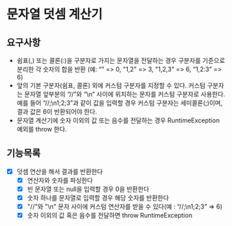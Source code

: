 # 문자열 덧셈 계산기

## 요구사항
- 쉼표(,) 또는 콜론(:)을 구분자로 가지는 문자열을 전달하는 경우 구분자를 기준으로 분리한 각 숫자의 합을 반환 (예: “” => 0, "1,2" => 3, "1,2,3" => 6, “1,2:3” => 6)
- 앞의 기본 구분자(쉼표, 콜론) 외에 커스텀 구분자를 지정할 수 있다. 커스텀 구분자는 문자열 앞부분의 “//”와 “\n” 사이에 위치하는 문자를 커스텀 구분자로 사용한다. 예를 들어 “//;\n1;2;3”과 같이 값을 입력할 경우 커스텀 구분자는 세미콜론(;)이며, 결과 값은 6이 반환되어야 한다.
- 문자열 계산기에 숫자 이외의 값 또는 음수를 전달하는 경우 RuntimeException 예외를 throw 한다.

## 기능목록
- [x] 덧셈 연산을 해서 결과를 반환한다
  - [x] 연산자와 숫자를 파싱한다
  - [x] 빈 문자열 또는 null을 입력할 경우 0을 반환한다
  - [x] 숫자 하나를 문자열로 입력할 경우 해당 숫자를 반환한다
  - [x] "//"와 "\n" 문자 사이에 커스텀 연산자를 받을 수 있다(예 : “//;\n1;2;3” => 6)
  - [x] 숫자 이외의 값 혹은 음수를 전달하면 throw RuntimeException